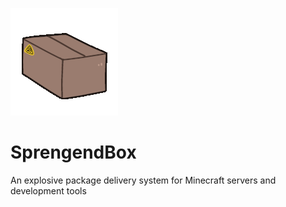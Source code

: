 ![](https://github.com/EndstoneMC/SprengendBox/blob/main/SprengendBox.gif?raw=true)
# SprengendBox
An explosive package delivery system for Minecraft servers and development tools
